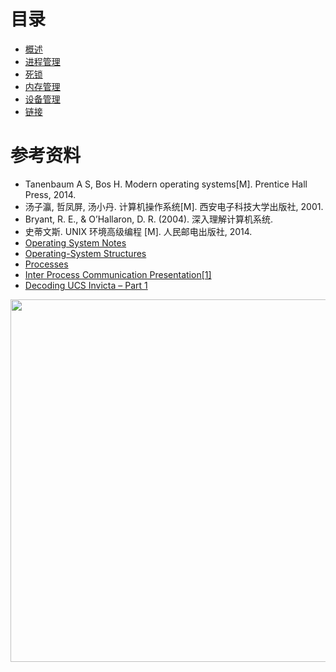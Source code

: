 

# 目录

- [概述](计算机操作系统%20-%20概述.md)
- [进程管理](计算机操作系统%20-%20进程管理.md)
- [死锁](计算机操作系统%20-%20死锁.md)
- [内存管理](计算机操作系统%20-%20内存管理.md)
- [设备管理](计算机操作系统%20-%20设备管理.md)
- [链接](计算机操作系统%20-%20链接.md)

# 参考资料

- Tanenbaum A S, Bos H. Modern operating systems[M]. Prentice Hall Press, 2014.
- 汤子瀛, 哲凤屏, 汤小丹. 计算机操作系统[M]. 西安电子科技大学出版社, 2001.
- Bryant, R. E., & O’Hallaron, D. R. (2004). 深入理解计算机系统.
- 史蒂文斯. UNIX 环境高级编程 [M]. 人民邮电出版社, 2014.
- [Operating System Notes](https://applied-programming.github.io/Operating-Systems-Notes/)
- [Operating-System Structures](https://www.cs.uic.edu/\~jbell/CourseNotes/OperatingSystems/2_Structures.html)
- [Processes](http://cse.csusb.edu/tongyu/courses/cs460/notes/process.php)
- [Inter Process Communication Presentation[1]](https://www.slideshare.net/rkolahalam/inter-process-communication-presentation1)
- [Decoding UCS Invicta – Part 1](https://blogs.cisco.com/datacenter/decoding-ucs-invicta-part-1)




<img width="580px" src="https://cs-notes-1256109796.cos.ap-guangzhou.myqcloud.com/other/公众号海报1.png"></img>

